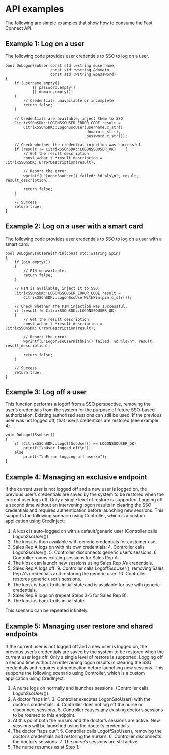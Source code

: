 # API examples

The following are simple examples that show how to consume the Fast Connect API.

## Example 1: Log on a user

The following code provides user credentials to SSO to log on a user.

```
bool DoLogonSsoUser(const std::wstring &username,
                    const std::wstring &domain,
                    const std::wstring &password)
{
    if (username.empty()
            || password.empty()
            || domain.empty())
    {
        // Credentials unavailable or incomplete.
        return false;
    }

    // Credentials are available, inject them to SSO.
    CitrixSSOnSDK::LOGONSSOUSER_ERROR_CODE result =
        CitrixSSOnSDK::LogonSsoUser(username.c_str(),
                                    domain.c_str(),
                                    password.c_str());

    // Check whether the credential injection was successful.
    if (result != CitrixSSOnSDK::LOGONSSOUSER_OK)    {
        // Get the result description.
        const wchar_t *result_description = CitrixSSOnSDK::ErrorDescription(result);

        // Report the error.
        wprintf(L"LogonSsoUser() failed: %d %ls\n", result, result_description);

        return false;
    }

    // Success.
    return true;
}
```
## Example 2: Log on a user with a smart card

The following code provides user credentials to SSO to log on a user with a smart card.

```
bool DoLogonSsoUserWithPin(const std::wstring &pin)
{
    if (pin.empty())
    {
        // PIN unavailable.
        return false;
    }

    // PIN is available, inject it to SSO.
    CitrixSSOnSDK::LOGONSSOUSER_ERROR_CODE result =
        CitrixSSOnSDK::LogonSsoUserWithPin(pin.c_str());

    // Check whether the PIN injection was successful.
    if (result != CitrixSSOnSDK::LOGONSSOUSER_OK)
    {
        // Get the result description.
        const wchar_t *result_description = CitrixSSOnSDK::ErrorDescription(result);

        // Report the error.
        wprintf(L"LogonSsoUserWithPin() failed: %d %ls\n", result, result_description);

        return false;
    }

    // Success.
    return true;
}
```

## Example 3: Log off a user

This function performs a logoff from a SSO perspective, removing the user’s credentials from the system for the purpose of future SSO-based authorization. Existing authorized sessions can still be used. If the previous user was not logged off, that user’s credentials are restored (see example 4).

```
void DoLogoffSsoUser()
{
    if (CitrixSSOnSDK::LogoffSsoUser() == LOGONSSOUSER_OK)
        printf("\nUser logged off\n");
    else
        printf("\nError logging off user\n");
}
```

## Example 4: Managing an exclusive endpoint

If the current user is not logged off and a new user is logged on, the previous user’s credentials are saved by the system to be restored when the current user logs off. Only a single level of restore is supported. Logging off a second time without an intervening logon results in clearing the SSO credentials and requires authentication before launching new sessions. This supports the following scenario using Controller, which is a custom application using CredInject:

1.	A kiosk is auto-logged on with a default/generic user (Controller calls LogonSsoUser())
2.	The kiosk is then available with generic credentials for customer use.
3. Sales Rep A logs on with his own credentials:
	4. Controller calls LogonSsoUser().
	5. Controller disconnects generic user’s sessions.
	6. Controller roams existing sessions for Sales Rep A.
7. The kiosk can launch new sessions using Sales Rep A’s credentials.
8. Sales Rep A logs off:
	9. 	Controller calls LogoffSsoUser(), removing Sales Rep A’s credentials and restoring the generic user.
	10. Controller restores generic user’s sessions.
2.	The kiosk is back to its initial state and is available for use with generic credentials.
3.	Sales Rep B logs on (repeat Steps 3-5 for Sales Rep B).
4.	The kiosk is back to its initial state.

This scenario can be repeated infinitely.

## Example 5: Managing user restore and shared endpoints

If the current user is not logged off and a new user is logged on, the previous user’s credentials are saved by the system to be restored when the current user logs off. Only a single level of restore is supported. Logging off a second time without an intervening logon results in clearing the SSO credentials and requires authentication before launching new sessions. This supports the following scenario using Controller, which is a custom application using CredInject:

1.	A nurse logs on normally and launches sessions. (Controller calls LogonSsoUser()).
2.	A doctor “taps in”:
	3. Controller executes LogonSsoUser() with the doctor’s credentials.
	4. Controller does not log off the nurse or disconnect sessions.
	5. Controller causes any existing doctor’s sessions to be roamed to this endpoint.
3.	At this point both the nurse’s and the doctor’s sessions are active. New sessions will be launched using the doctor’s credentials.
4.	The doctor “taps out”:
	5. Controller calls LogoffSsoUser(), removing the doctor’s credentials and restoring the nurse’s.
	6. Controller disconnects the doctor’s sessions.
	7. The nurse’s sessions are still active.
8. The nurse resumes as at Step 1.



 


